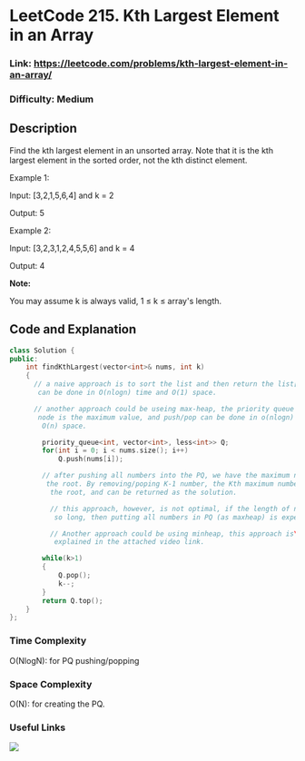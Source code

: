 # LeetCode 215. Kth Largest Element in an Array

### Link: https://leetcode.com/problems/kth-largest-element-in-an-array/

### Difficulty: Medium

## Description

Find the kth largest element in an unsorted array. Note that it is the kth largest element in the sorted order, not the kth distinct element.

Example 1:

Input: [3,2,1,5,6,4] and k = 2

Output: 5

Example 2:

Input: [3,2,3,1,2,4,5,5,6] and k = 4

Output: 4

**Note:**

You may assume k is always valid, 1 ≤ k ≤ array's length.

## Code and Explanation

```cpp
class Solution {
public:
    int findKthLargest(vector<int>& nums, int k)
    {
      // a naive approach is to sort the list and then return the list[k], it\
       can be done in O(nlogn) time and O(1) space.

      // another approach could be useing max-heap, the priority queue whose\
       node is the maximum value, and push/pop can be done in o(nlogn) with\
        O(n) space.

        priority_queue<int, vector<int>, less<int>> Q;
        for(int i = 0; i < nums.size(); i++)
            Q.push(nums[i]);

        // after pushing all numbers into the PQ, we have the maximum number in\
         the root. By removing/poping K-1 number, the Kth maximum number is in\
          the root, and can be returned as the solution.

          // this approach, however, is not optimal, if the length of nums is\
           so long, then putting all numbers in PQ (as maxheap) is expensive.

          // Another approach could be using minheap, this approach is\
           explained in the attached video link.

        while(k>1)
        {
            Q.pop();
            k--;
        }
        return Q.top();
    }
};
```

### Time Complexity

O(NlogN): for PQ pushing/popping

### Space Complexity

O(N): for creating the PQ.

### Useful Links

[![](http://img.youtube.com/vi/FrWq2rznPLQ/0.jpg)](http://www.youtube.com/watch?v=FrWq2rznPLQ "")
